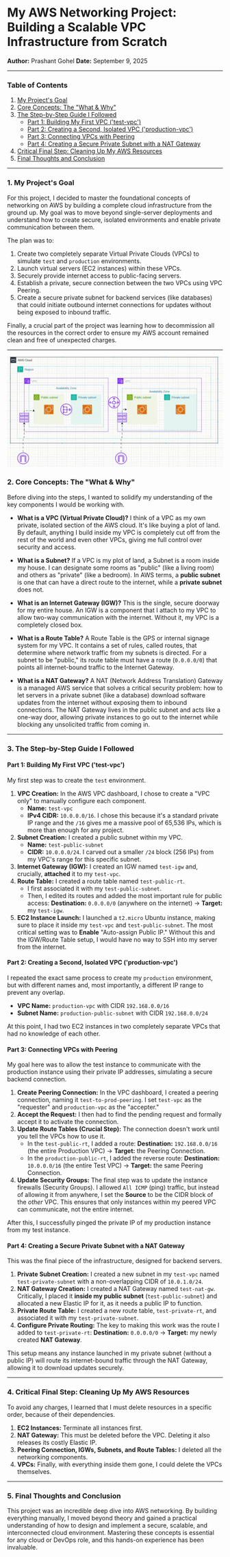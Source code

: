 # My AWS Networking Project: Building a Scalable VPC Infrastructure from Scratch

**Author:** Prashant Gohel
**Date:** September 9, 2025

---

### **Table of Contents**
1. [My Project's Goal](#1-my-projects-goal)
2. [Core Concepts: The "What & Why"](#2-core-concepts-the-what--why)
3. [The Step-by-Step Guide I Followed](#3-the-step-by-step-guide-i-followed)
    * [Part 1: Building My First VPC ('test-vpc')](#part-1-building-my-first-vpc-test-vpc)
    * [Part 2: Creating a Second, Isolated VPC ('production-vpc')](#part-2-creating-a-second-isolated-vpc-production-vpc)
    * [Part 3: Connecting VPCs with Peering](#part-3-connecting-vpcs-with-peering)
    * [Part 4: Creating a Secure Private Subnet with a NAT Gateway](#part-4-creating-a-secure-private-subnet-with-a-nat-gateway)
4. [Critical Final Step: Cleaning Up My AWS Resources](#4-critical-final-step-cleaning-up-my-aws-resources)
5. [Final Thoughts and Conclusion](#5-final-thoughts-and-conclusion)

---

### **1. My Project's Goal**
<a name="1-my-projects-goal"></a>
For this project, I decided to master the foundational concepts of networking on AWS by building a complete cloud infrastructure from the ground up. My goal was to move beyond single-server deployments and understand how to create secure, isolated environments and enable private communication between them.

The plan was to:
1.  Create two completely separate Virtual Private Clouds (VPCs) to simulate `test` and `production` environments.
2.  Launch virtual servers (EC2 instances) within these VPCs.
3.  Securely provide internet access to public-facing servers.
4.  Establish a private, secure connection between the two VPCs using VPC Peering.
5.  Create a secure private subnet for backend services (like databases) that could initiate outbound internet connections for updates without being exposed to inbound traffic.

Finally, a crucial part of the project was learning how to decommission all the resources in the correct order to ensure my AWS account remained clean and free of unexpected charges.

---

![VPC Infrastructure Diagram](Diagram.gif)

### **2. Core Concepts: The "What & Why"**
<a name="2-core-concepts-the-what--why"></a>
Before diving into the steps, I wanted to solidify my understanding of the key components I would be working with.

* **What is a VPC (Virtual Private Cloud)?** I think of a VPC as my own private, isolated section of the AWS cloud. It's like buying a plot of land. By default, anything I build inside my VPC is completely cut off from the rest of the world and even other VPCs, giving me full control over security and access.

* **What is a Subnet?** If a VPC is my plot of land, a Subnet is a room inside my house. I can designate some rooms as "public" (like a living room) and others as "private" (like a bedroom). In AWS terms, a **public subnet** is one that can have a direct route to the internet, while a **private subnet** does not.

* **What is an Internet Gateway (IGW)?** This is the single, secure doorway for my entire house. An IGW is a component that I attach to my VPC to allow two-way communication with the internet. Without it, my VPC is a completely closed box.

* **What is a Route Table?** A Route Table is the GPS or internal signage system for my VPC. It contains a set of rules, called routes, that determine where network traffic from my subnets is directed. For a subnet to be "public," its route table must have a route (`0.0.0.0/0`) that points all internet-bound traffic to the Internet Gateway.

* **What is a NAT Gateway?** A NAT (Network Address Translation) Gateway is a managed AWS service that solves a critical security problem: how to let servers in a private subnet (like a database) download software updates from the internet without exposing them to inbound connections. The NAT Gateway lives in the public subnet and acts like a one-way door, allowing private instances to go out to the internet while blocking any unsolicited traffic from coming in.

---

### **3. The Step-by-Step Guide I Followed**
<a name="3-the-step-by-step-guide-i-followed"></a>

#### **Part 1: Building My First VPC ('test-vpc')**
My first step was to create the `test` environment.

1.  **VPC Creation:** In the AWS VPC dashboard, I chose to create a "VPC only" to manually configure each component.
    * **Name:** `test-vpc`
    * **IPv4 CIDR:** `10.0.0.0/16`. I chose this because it's a standard private IP range and the `/16` gives me a massive pool of 65,536 IPs, which is more than enough for any project.
2.  **Subnet Creation:** I created a public subnet within my VPC.
    * **Name:** `test-public-subnet`
    * **CIDR:** `10.0.0.0/24`. I carved out a smaller `/24` block (256 IPs) from my VPC's range for this specific subnet.
3.  **Internet Gateway (IGW):** I created an IGW named `test-igw` and, crucially, **attached** it to my `test-vpc`.
4.  **Route Table:** I created a route table named `test-public-rt`.
    * I first associated it with my `test-public-subnet`.
    * Then, I edited its routes and added the most important rule for public access: **Destination:** `0.0.0.0/0` (anywhere on the internet) -> **Target:** my `test-igw`.
5.  **EC2 Instance Launch:** I launched a `t2.micro` Ubuntu instance, making sure to place it inside my `test-vpc` and `test-public-subnet`. The most critical setting was to **Enable** "Auto-assign Public IP." Without this and the IGW/Route Table setup, I would have no way to SSH into my server from the internet.

#### **Part 2: Creating a Second, Isolated VPC ('production-vpc')**
I repeated the exact same process to create my `production` environment, but with different names and, most importantly, a different IP range to prevent any overlap.
* **VPC Name:** `production-vpc` with CIDR `192.168.0.0/16`
* **Subnet Name:** `production-public-subnet` with CIDR `192.168.0.0/24`

At this point, I had two EC2 instances in two completely separate VPCs that had no knowledge of each other.

#### **Part 3: Connecting VPCs with Peering**
<a name="part-3-connecting-vpcs-with-peering"></a>
My goal here was to allow the test instance to communicate with the production instance using their private IP addresses, simulating a secure backend connection.

1.  **Create Peering Connection:** In the VPC dashboard, I created a peering connection, naming it `test-to-prod-peering`. I set `test-vpc` as the "requester" and `production-vpc` as the "accepter."
2.  **Accept the Request:** I then had to find the pending request and formally accept it to activate the connection.
3.  **Update Route Tables (Crucial Step):** The connection doesn't work until you tell the VPCs how to use it.
    * In the `test-public-rt`, I added a route: **Destination:** `192.168.0.0/16` (the entire Production VPC) -> **Target:** the Peering Connection.
    * In the `production-public-rt`, I added the reverse route: **Destination:** `10.0.0.0/16` (the entire Test VPC) -> **Target:** the same Peering Connection.
4.  **Update Security Groups:** The final step was to update the instance firewalls (Security Groups). I allowed `All ICMP` (ping) traffic, but instead of allowing it from anywhere, I set the **Source** to be the CIDR block of the *other* VPC. This ensures that only instances within my peered VPC can communicate, not the entire internet.

After this, I successfully pinged the private IP of my production instance from my test instance.

#### **Part 4: Creating a Secure Private Subnet with a NAT Gateway**
<a name="part-4-creating-a-secure-private-subnet-with-a-nat-gateway"></a>
This was the final piece of the infrastructure, designed for backend servers.

1.  **Private Subnet Creation:** I created a new subnet in my `test-vpc` named `test-private-subnet` with a non-overlapping CIDR of `10.0.1.0/24`.
2.  **NAT Gateway Creation:** I created a NAT Gateway named `test-nat-gw`. Critically, I placed it **inside my public subnet** (`test-public-subnet`) and allocated a new Elastic IP for it, as it needs a public IP to function.
3.  **Private Route Table:** I created a new route table, `test-private-rt`, and associated it with my `test-private-subnet`.
4.  **Configure Private Routing:** The key to making this work was the route I added to `test-private-rt`: **Destination:** `0.0.0.0/0` -> **Target:** my newly created **NAT Gateway**.

This setup means any instance launched in my private subnet (without a public IP) will route its internet-bound traffic through the NAT Gateway, allowing it to download updates securely.

---

### **4. Critical Final Step: Cleaning Up My AWS Resources**
<a name="4-critical-final-step-cleaning-up-my-aws-resources"></a>
To avoid any charges, I learned that I must delete resources in a specific order, because of their dependencies.
1.  **EC2 Instances:** Terminate all instances first.
2.  **NAT Gateway:** This must be deleted before the VPC. Deleting it also releases its costly Elastic IP.
3.  **Peering Connection, IGWs, Subnets, and Route Tables:** I deleted all the networking components.
4.  **VPCs:** Finally, with everything inside them gone, I could delete the VPCs themselves.

---

### **5. Final Thoughts and Conclusion**
<a name="5-final-thoughts-and-conclusion"></a>
This project was an incredible deep dive into AWS networking. By building everything manually, I moved beyond theory and gained a practical understanding of how to design and implement a secure, scalable, and interconnected cloud environment. Mastering these concepts is essential for any cloud or DevOps role, and this hands-on experience has been invaluable.
  